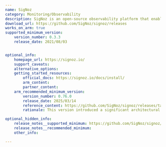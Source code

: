 ```yaml
---
name: SigNoz
category: Monitoring/Observability
description: SigNoz is an open-source observability platform that enables real-time monitoring and troubleshooting of applications through metrics, logs, and distributed tracing.
download_url: https://github.com/SigNoz/signoz/releases
works_on_arm: true
supported_minimum_version:
    version_number: 0.3.3
    release_date: 2021/08/03


optional_info:
    homepage_url: https://signoz.io/
    support_caveats:
    alternative_options:
    getting_started_resources:
        official_docs: https://signoz.io/docs/install/
        arm_content:
        partner_content:
    arm_recommended_minimum_version:
        version_number: 0.76.0
        release_date: 2025/03/14
        reference_content: https://github.com/SigNoz/signoz/releases/tag/v0.76.0
        rationale: This version introduced a significant architectural update by consolidating the alert-manager, query-service, and frontend components into a single binary named signoz. This change simplifies deployment and may lead to performance improvements due to reduced inter-service communication overhead.

optional_hidden_info:
    release_notes__supported_minimum: https://github.com/SigNoz/signoz/releases/tag/v0.3.3
    release_notes__recommended_minimum:
    other_info:

---
```

